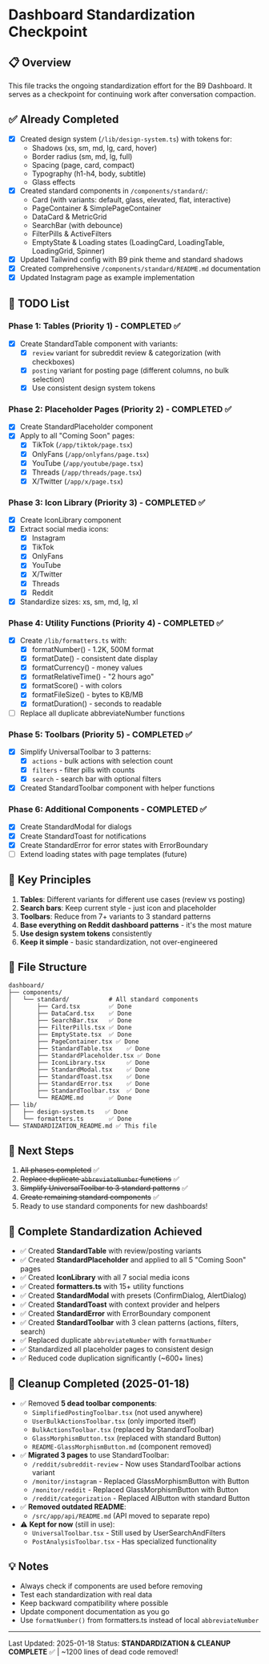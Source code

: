 # Dashboard Standardization Checkpoint

## 📋 Overview
This file tracks the ongoing standardization effort for the B9 Dashboard. It serves as a checkpoint for continuing work after conversation compaction.

## ✅ Already Completed
- [x] Created design system (`/lib/design-system.ts`) with tokens for:
  - Shadows (xs, sm, md, lg, card, hover)
  - Border radius (sm, md, lg, full)
  - Spacing (page, card, compact)
  - Typography (h1-h4, body, subtitle)
  - Glass effects
- [x] Created standard components in `/components/standard/`:
  - Card (with variants: default, glass, elevated, flat, interactive)
  - PageContainer & SimplePageContainer
  - DataCard & MetricGrid
  - SearchBar (with debounce)
  - FilterPills & ActiveFilters
  - EmptyState & Loading states (LoadingCard, LoadingTable, LoadingGrid, Spinner)
- [x] Updated Tailwind config with B9 pink theme and standard shadows
- [x] Created comprehensive `/components/standard/README.md` documentation
- [x] Updated Instagram page as example implementation

## 📝 TODO List

### Phase 1: Tables (Priority 1) - COMPLETED ✅
- [x] Create StandardTable component with variants:
  - [x] `review` variant for subreddit review & categorization (with checkboxes)
  - [x] `posting` variant for posting page (different columns, no bulk selection)
  - [x] Use consistent design system tokens

### Phase 2: Placeholder Pages (Priority 2) - COMPLETED ✅
- [x] Create StandardPlaceholder component
- [x] Apply to all "Coming Soon" pages:
  - [x] TikTok (`/app/tiktok/page.tsx`)
  - [x] OnlyFans (`/app/onlyfans/page.tsx`)
  - [x] YouTube (`/app/youtube/page.tsx`)
  - [x] Threads (`/app/threads/page.tsx`)
  - [x] X/Twitter (`/app/x/page.tsx`)

### Phase 3: Icon Library (Priority 3) - COMPLETED ✅
- [x] Create IconLibrary component
- [x] Extract social media icons:
  - [x] Instagram
  - [x] TikTok
  - [x] OnlyFans
  - [x] YouTube
  - [x] X/Twitter
  - [x] Threads
  - [x] Reddit
- [x] Standardize sizes: xs, sm, md, lg, xl

### Phase 4: Utility Functions (Priority 4) - COMPLETED ✅
- [x] Create `/lib/formatters.ts` with:
  - [x] formatNumber() - 1.2K, 500M format
  - [x] formatDate() - consistent date display
  - [x] formatCurrency() - money values
  - [x] formatRelativeTime() - "2 hours ago"
  - [x] formatScore() - with colors
  - [x] formatFileSize() - bytes to KB/MB
  - [x] formatDuration() - seconds to readable
- [ ] Replace all duplicate abbreviateNumber functions

### Phase 5: Toolbars (Priority 5) - COMPLETED ✅
- [x] Simplify UniversalToolbar to 3 patterns:
  - [x] `actions` - bulk actions with selection count
  - [x] `filters` - filter pills with counts
  - [x] `search` - search bar with optional filters
- [x] Created StandardToolbar component with helper functions

### Phase 6: Additional Components - COMPLETED ✅
- [x] Create StandardModal for dialogs
- [x] Create StandardToast for notifications
- [x] Create StandardError for error states with ErrorBoundary
- [ ] Extend loading states with page templates (future)

## 🎯 Key Principles
1. **Tables**: Different variants for different use cases (review vs posting)
2. **Search bars**: Keep current style - just icon and placeholder
3. **Toolbars**: Reduce from 7+ variants to 3 standard patterns
4. **Base everything on Reddit dashboard patterns** - it's the most mature
5. **Use design system tokens** consistently
6. **Keep it simple** - basic standardization, not over-engineered

## 📂 File Structure
```
dashboard/
├── components/
│   └── standard/           # All standard components
│       ├── Card.tsx        ✅ Done
│       ├── DataCard.tsx    ✅ Done
│       ├── SearchBar.tsx   ✅ Done
│       ├── FilterPills.tsx ✅ Done
│       ├── EmptyState.tsx  ✅ Done
│       ├── PageContainer.tsx ✅ Done
│       ├── StandardTable.tsx    ✅ Done
│       ├── StandardPlaceholder.tsx ✅ Done
│       ├── IconLibrary.tsx      ✅ Done
│       ├── StandardModal.tsx    ✅ Done
│       ├── StandardToast.tsx    ✅ Done
│       ├── StandardError.tsx    ✅ Done
│       ├── StandardToolbar.tsx  ✅ Done
│       └── README.md       ✅ Done
├── lib/
│   ├── design-system.ts   ✅ Done
│   └── formatters.ts       ✅ Done
└── STANDARDIZATION_README.md ✅ This file
```

## 🚀 Next Steps
1. ~~All phases completed~~ ✅
2. ~~Replace duplicate `abbreviateNumber` functions~~ ✅
3. ~~Simplify UniversalToolbar to 3 standard patterns~~ ✅
4. ~~Create remaining standard components~~ ✅
5. Ready to use standard components for new dashboards!

## 🎉 Complete Standardization Achieved
- ✅ Created **StandardTable** with review/posting variants
- ✅ Created **StandardPlaceholder** and applied to all 5 "Coming Soon" pages
- ✅ Created **IconLibrary** with all 7 social media icons
- ✅ Created **formatters.ts** with 15+ utility functions
- ✅ Created **StandardModal** with presets (ConfirmDialog, AlertDialog)
- ✅ Created **StandardToast** with context provider and helpers
- ✅ Created **StandardError** with ErrorBoundary component
- ✅ Created **StandardToolbar** with 3 clean patterns (actions, filters, search)
- ✅ Replaced duplicate `abbreviateNumber` with `formatNumber`
- ✅ Standardized all placeholder pages to consistent design
- ✅ Reduced code duplication significantly (~600+ lines)

## 🧹 Cleanup Completed (2025-01-18)
- ✅ Removed **5 dead toolbar components**:
  - `SimplifiedPostingToolbar.tsx` (not used anywhere)
  - `UserBulkActionsToolbar.tsx` (only imported itself)
  - `BulkActionsToolbar.tsx` (replaced by StandardToolbar)
  - `GlassMorphismButton.tsx` (replaced with standard Button)
  - `README-GlassMorphismButton.md` (component removed)
- ✅ **Migrated 3 pages** to use StandardToolbar:
  - `/reddit/subreddit-review` - Now uses StandardToolbar actions variant
  - `/monitor/instagram` - Replaced GlassMorphismButton with Button
  - `/monitor/reddit` - Replaced GlassMorphismButton with Button
  - `/reddit/categorization` - Replaced AIButton with standard Button
- ✅ **Removed outdated README**:
  - `/src/app/api/README.md` (API moved to separate repo)
- ⚠️ **Kept for now** (still in use):
  - `UniversalToolbar.tsx` - Still used by UserSearchAndFilters
  - `PostAnalysisToolbar.tsx` - Has specialized functionality

## 💡 Notes
- Always check if components are used before removing
- Test each standardization with real data
- Keep backward compatibility where possible
- Update component documentation as you go
- Use `formatNumber()` from formatters.ts instead of local `abbreviateNumber`

---
Last Updated: 2025-01-18
Status: **STANDARDIZATION & CLEANUP COMPLETE** ✅ | ~1200 lines of dead code removed!